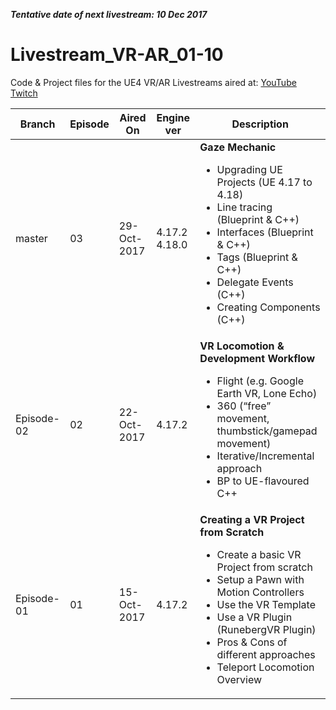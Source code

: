 _<b>Tentative date of next livestream: 10 Dec 2017</b>_ 

# Livestream_VR-AR_01-10
Code &amp; Project files for the UE4 VR/AR Livestreams aired at: 
[YouTube](https://www.youtube.com/channel/UCCUwqylv61tFggp6sIcNH6w)
[Twitch](https://www.twitch.tv/1runeberg/)


| Branch | Episode | Aired On | Engine ver | Description |
| ------------- | ------------- | ------------- | ------------- | ------------- |
| master  | 03  | 29-Oct-2017 | 4.17.2<br/>4.18.0 | <b>Gaze Mechanic</b><br/><ul><li>Upgrading UE Projects (UE 4.17 to 4.18)</li><li>Line tracing (Blueprint & C++)</li><li>Interfaces (Blueprint & C++)</li><li>Tags (Blueprint & C++)</li><li>Delegate Events (C++)</li><li>Creating Components (C++)</li></ul>|
| Episode-02  | 02  | 22-Oct-2017 | 4.17.2 | <b>VR Locomotion &amp; Development Workflow</b><ul><li>Flight (e.g. Google Earth VR, Lone Echo)</li><li>360 (“free” movement, thumbstick/gamepad movement)</li><li>Iterative/Incremental approach</li><li>BP to UE-flavoured C++</li></ul> |
| Episode-01  | 01  | 15-Oct-2017 | 4.17.2 |<b>Creating a VR Project from Scratch</b><ul><li>Create a basic VR Project from scratch</li><li>Setup a Pawn with Motion Controllers</li><li>Use the VR Template</li><li>Use a VR Plugin (RunebergVR Plugin)</li><li>Pros & Cons of different approaches</li><li>Teleport Locomotion Overview</li></ul> |
